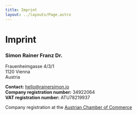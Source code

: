 ```yaml
---
title: Imprint
layout: ../layouts/Page.astro
---
```


# Imprint

### Simon Rainer Franz Dr.

Frauenheimgasse 4/3/1 <br/>
1120 Vienna <br/>
Austria

__Contact:__ hello@rainersimon.io <br/>
__Company registration number:__ 34922064 <br/>
__VAT registration number:__ ATU78219937

Company registration at the [Austrian Chamber of Commerce](https://firmen.wko.at/dipl-ing-dr-rainer-franz-simon/wien/?firmaid=6866db8a-85c7-4182-a41b-b004469084f1)